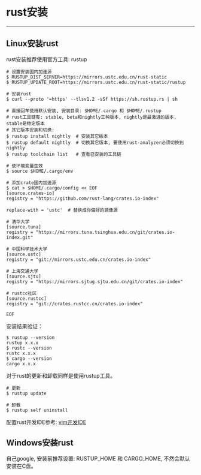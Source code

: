 # rust安装
---

## Linux安装rust

rust安装推荐使用官方工具: rustup

```shell
# 设置安装国内加速源
$ RUSTUP_DIST_SERVER=https://mirrors.ustc.edu.cn/rust-static
$ RUSTUP_UPDATE_ROOT=https://mirrors.ustc.edu.cn/rust-static/rustup

# 安装rust
$ curl --proto '=https' --tlsv1.2 -sSf https://sh.rustup.rs | sh

# 直接回车使用默认安装, 安装目录: $HOME/.cargo 和 $HOME/.rustup 
# rust工具链有: stable, beta和nightly三种版本, nightly是最激进的版本, stable是稳定版本
# 其它版本安装和切换:
$ rustup install nightly  # 安装其它版本
$ rustup default nightly  # 切换其它版本, 要使用rust-analyzer必须切换到nightly
$ rustup toolchain list   # 查看已安装的工具链

# 使环境变量生效
$ source $HOME/.cargo/env

# 添加crate国内加速源
$ cat > $HOME/.cargo/config << EOF
[source.crates-io]
registry = "https://github.com/rust-lang/crates.io-index"

replace-with = 'ustc'  # 替换成你偏好的镜像源

# 清华大学
[source.tuna]
registry = "https://mirrors.tuna.tsinghua.edu.cn/git/crates.io-index.git"

# 中国科学技术大学
[source.ustc]
registry = "git://mirrors.ustc.edu.cn/crates.io-index"

# 上海交通大学
[source.sjtu]
registry = "https://mirrors.sjtug.sjtu.edu.cn/git/crates.io-index"

# rustcc社区
[source.rustcc]
registry = "git://crates.rustcc.cn/crates.io-index"

EOF
```

安装结果验证：

```shell
$ rustup --version
rustup x.x.x
$ rustc --version
rustc x.x.x
$ cargo --version
cargo x.x.x
```

对于rust的更新和卸载同样是使用rustup工具。

```shell
# 更新
$ rustup update

# 卸载
$ rustup self uninstall
```

配置rust开发IDE参考: [vim开发IDE](https://jieem.gitbook.io/linux/linux/2-bian-ji-qi/2.3-vim-ka-fa-ide)

## Windows安装rust

自己google, 安装前推荐设置: RUSTUP_HOME 和 CARGO_HOME, 不然会默认安装在C盘。

